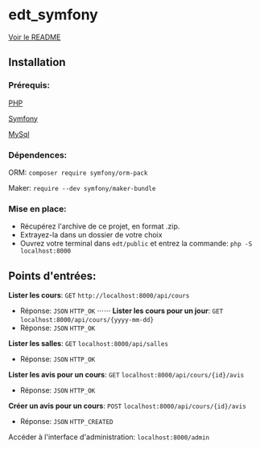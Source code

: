 # edt_symfony

[Voir le README](https://github.com/TanguyKerdevez/edt_symfony)

## Installation

### Prérequis: 

[PHP](https://www.php.net/manual/fr/install.php)

[Symfony](https://symfony.com/doc/current/setup.html)

[MySql](https://dev.mysql.com/downloads/installer)

### Dépendences:

ORM: ```composer require symfony/orm-pack```

Maker: ```require --dev symfony/maker-bundle```

### Mise en place:

- Récupérez l'archive de ce projet, en format .zip.
- Extrayez-la dans un dossier de votre choix
- Ouvrez votre terminal dans ```edt/public``` et entrez la commande: ```php -S localhost:8000```

## Points d'entrées:

**Lister les cours**: ```GET``` ```http://localhost:8000/api/cours```
- Réponse: ```JSON``` ```HTTP_OK```
⋅⋅⋅⋅⋅⋅
**Lister les cours pour un jour**: ```GET``` ```localhost:8000/api/cours/{yyyy-mm-dd}``` 
- Réponse: ```JSON``` ```HTTP_OK```

**Lister les salles**: ```GET``` ```localhost:8000/api/salles``` 
- Réponse: ```JSON``` ```HTTP_OK```

**Lister les avis pour un cours**: ```GET``` ```localhost:8000/api/cours/{id}/avis``` 
- Réponse: ```JSON``` ```HTTP_OK```

**Créer un avis pour un cours**: ```POST``` ```localhost:8000/api/cours/{id}/avis``` 
- Réponse: ```JSON``` ```HTTP_CREATED```



Accéder à l'interface d'administration: ```localhost:8000/admin```
